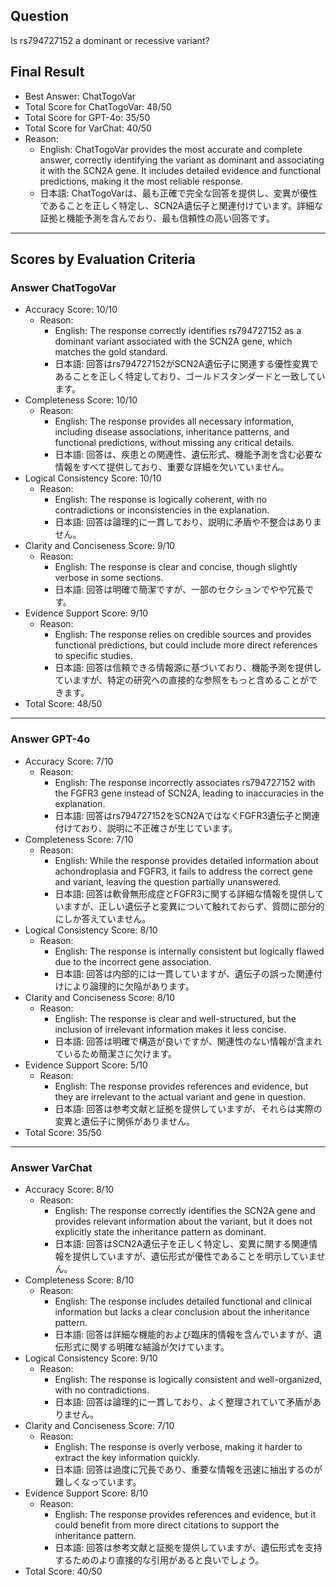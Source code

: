 ## Question

Is rs794727152 a dominant or recessive variant?

## Final Result

- Best Answer: ChatTogoVar
- Total Score for ChatTogoVar: 48/50
- Total Score for GPT-4o: 35/50
- Total Score for VarChat: 40/50
- Reason:
  - English: ChatTogoVar provides the most accurate and complete answer, correctly identifying the variant as dominant and associating it with the SCN2A gene. It includes detailed evidence and functional predictions, making it the most reliable response.
  - 日本語: ChatTogoVarは、最も正確で完全な回答を提供し、変異が優性であることを正しく特定し、SCN2A遺伝子と関連付けています。詳細な証拠と機能予測を含んでおり、最も信頼性の高い回答です。

---

## Scores by Evaluation Criteria

### Answer ChatTogoVar
- Accuracy Score: 10/10
  - Reason: 
    - English: The response correctly identifies rs794727152 as a dominant variant associated with the SCN2A gene, which matches the gold standard.
    - 日本語: 回答はrs794727152がSCN2A遺伝子に関連する優性変異であることを正しく特定しており、ゴールドスタンダードと一致しています。
- Completeness Score: 10/10
  - Reason: 
    - English: The response provides all necessary information, including disease associations, inheritance patterns, and functional predictions, without missing any critical details.
    - 日本語: 回答は、疾患との関連性、遺伝形式、機能予測を含む必要な情報をすべて提供しており、重要な詳細を欠いていません。
- Logical Consistency Score: 10/10
  - Reason: 
    - English: The response is logically coherent, with no contradictions or inconsistencies in the explanation.
    - 日本語: 回答は論理的に一貫しており、説明に矛盾や不整合はありません。
- Clarity and Conciseness Score: 9/10
  - Reason: 
    - English: The response is clear and concise, though slightly verbose in some sections.
    - 日本語: 回答は明確で簡潔ですが、一部のセクションでやや冗長です。
- Evidence Support Score: 9/10
  - Reason: 
    - English: The response relies on credible sources and provides functional predictions, but could include more direct references to specific studies.
    - 日本語: 回答は信頼できる情報源に基づいており、機能予測を提供していますが、特定の研究への直接的な参照をもっと含めることができます。
- Total Score: 48/50

---

### Answer GPT-4o
- Accuracy Score: 7/10
  - Reason: 
    - English: The response incorrectly associates rs794727152 with the FGFR3 gene instead of SCN2A, leading to inaccuracies in the explanation.
    - 日本語: 回答はrs794727152をSCN2AではなくFGFR3遺伝子と関連付けており、説明に不正確さが生じています。
- Completeness Score: 7/10
  - Reason: 
    - English: While the response provides detailed information about achondroplasia and FGFR3, it fails to address the correct gene and variant, leaving the question partially unanswered.
    - 日本語: 回答は軟骨無形成症とFGFR3に関する詳細な情報を提供していますが、正しい遺伝子と変異について触れておらず、質問に部分的にしか答えていません。
- Logical Consistency Score: 8/10
  - Reason: 
    - English: The response is internally consistent but logically flawed due to the incorrect gene association.
    - 日本語: 回答は内部的には一貫していますが、遺伝子の誤った関連付けにより論理的に欠陥があります。
- Clarity and Conciseness Score: 8/10
  - Reason: 
    - English: The response is clear and well-structured, but the inclusion of irrelevant information makes it less concise.
    - 日本語: 回答は明確で構造が良いですが、関連性のない情報が含まれているため簡潔さに欠けます。
- Evidence Support Score: 5/10
  - Reason: 
    - English: The response provides references and evidence, but they are irrelevant to the actual variant and gene in question.
    - 日本語: 回答は参考文献と証拠を提供していますが、それらは実際の変異と遺伝子に関係がありません。
- Total Score: 35/50

---

### Answer VarChat
- Accuracy Score: 8/10
  - Reason: 
    - English: The response correctly identifies the SCN2A gene and provides relevant information about the variant, but it does not explicitly state the inheritance pattern as dominant.
    - 日本語: 回答はSCN2A遺伝子を正しく特定し、変異に関する関連情報を提供していますが、遺伝形式が優性であることを明示していません。
- Completeness Score: 8/10
  - Reason: 
    - English: The response includes detailed functional and clinical information but lacks a clear conclusion about the inheritance pattern.
    - 日本語: 回答は詳細な機能的および臨床的情報を含んでいますが、遺伝形式に関する明確な結論が欠けています。
- Logical Consistency Score: 9/10
  - Reason: 
    - English: The response is logically consistent and well-organized, with no contradictions.
    - 日本語: 回答は論理的に一貫しており、よく整理されていて矛盾がありません。
- Clarity and Conciseness Score: 7/10
  - Reason: 
    - English: The response is overly verbose, making it harder to extract the key information quickly.
    - 日本語: 回答は過度に冗長であり、重要な情報を迅速に抽出するのが難しくなっています。
- Evidence Support Score: 8/10
  - Reason: 
    - English: The response provides references and evidence, but it could benefit from more direct citations to support the inheritance pattern.
    - 日本語: 回答は参考文献と証拠を提供していますが、遺伝形式を支持するためのより直接的な引用があると良いでしょう。
- Total Score: 40/50